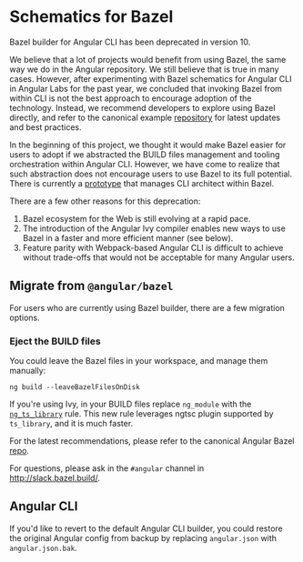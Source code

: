 # Schematics for Bazel

Bazel builder for Angular CLI has been deprecated in version 10.

We believe that a lot of projects would benefit from using Bazel, the same way
we do in the Angular repository. We still believe that is true in many cases.
However, after experimenting with Bazel schematics for Angular CLI in
Angular Labs for the past year, we concluded that invoking Bazel from within
CLI is not the best approach to encourage adoption of the technology.
Instead, we recommend developers to explore using Bazel directly, and refer to
the canonical example [repository](https://github.com/bazelbuild/rules_nodejs/tree/master/examples/angular)
for latest updates and best practices.

In the beginning of this project, we thought it would make Bazel easier for
users to adopt if we abstracted the BUILD files management and tooling
orchestration within Angular CLI. However, we have come to realize that such
abstraction does not encourage users to use Bazel to its full potential.
There is currently a [prototype](https://github.com/bazelbuild/rules_nodejs/tree/master/examples/angular_bazel_architect)
that manages CLI architect within Bazel.

There are a few other reasons for this deprecation:

1. Bazel ecosystem for the Web is still evolving at a rapid pace.
2. The introduction of the Angular Ivy compiler enables new ways to use Bazel
   in a faster and more efficient manner (see below).
3. Feature parity with Webpack-based Angular CLI is difficult to achieve without
   trade-offs that would not be acceptable for many Angular users.

## Migrate from `@angular/bazel`

For users who are currently using Bazel builder, there are a few migration options.

### Eject the BUILD files

You could leave the Bazel files in your workspace, and manage them manually:

```
ng build --leaveBazelFilesOnDisk
```

If you're using Ivy, in your BUILD files replace `ng_module` with the
[`ng_ts_library`](https://github.com/bazelbuild/rules_nodejs/blob/master/examples/angular/tools/angular_ts_library.bzl)
rule.
This new rule leverages ngtsc plugin supported by `ts_library`, and it is much faster.

For the latest recommendations, please refer to the canonical Angular Bazel [repo](https://github.com/bazelbuild/rules_nodejs/tree/master/examples/angular).

For questions, please ask in the `#angular` channel in http://slack.bazel.build/.

## Angular CLI

If you'd like to revert to the default Angular CLI builder, you could restore
the original Angular config from backup by replacing `angular.json` with
`angular.json.bak`.
